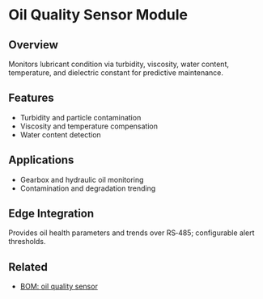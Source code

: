 # Oil Quality Sensor Module

## Overview
Monitors lubricant condition via turbidity, viscosity, water content, temperature, and dielectric constant for predictive maintenance.

## Features
- Turbidity and particle contamination
- Viscosity and temperature compensation
- Water content detection

## Applications
- Gearbox and hydraulic oil monitoring
- Contamination and degradation trending

## Edge Integration
Provides oil health parameters and trends over RS‑485; configurable alert thresholds.


## Related
- [BOM: oil quality sensor](/docs/bom/oil-quality-sensor)
